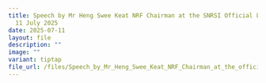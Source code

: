 ```yaml
---
title: Speech by Mr Heng Swee Keat NRF Chairman at the SNRSI Official Launch on
  11 July 2025
date: 2025-07-11
layout: file
description: ""
image: ""
variant: tiptap
file_url: /files/Speech_by_Mr_Heng_Swee_Keat_NRF_Chairman_at_the_official_launch_of_SNRSI_on_11_July_2025.pdf
---
```

